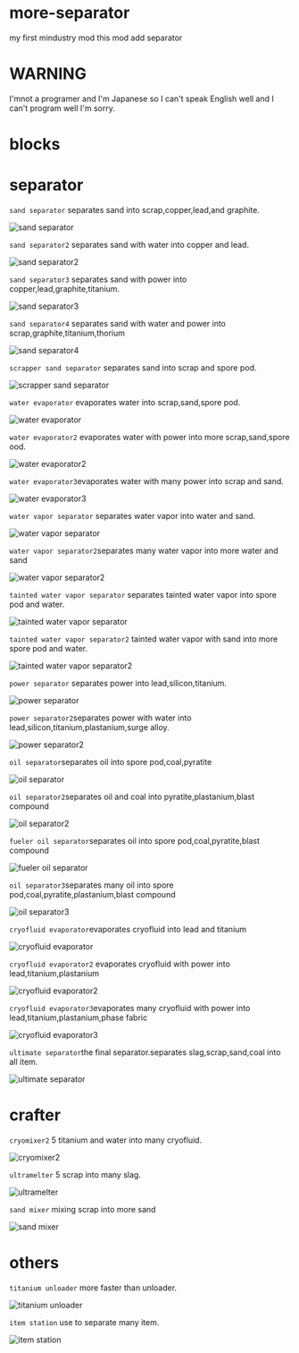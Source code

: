 # more-separator
my first mindustry mod this mod add separator

# WARNING
I'mnot a programer and I'm Japanese
so I can't speak English well and I can't program well
I'm sorry.

# blocks

# separator

`sand separator`   separates sand into scrap,copper,lead,and graphite.

![sand separator](https://user-images.githubusercontent.com/98581612/156863937-b726604f-301e-437c-9f06-fa4e5f452562.png)

`sand separator2`   separates sand with water into copper and lead.

![sand separator2](https://user-images.githubusercontent.com/98581612/156863958-b6dd3a8c-60c7-4791-bfff-3d462764ebed.png)

`sand separator3`   separates sand with power into copper,lead,graphite,titanium.

![sand separator3](https://user-images.githubusercontent.com/98581612/156863974-793bf5ed-3266-4685-b821-4d756059d31f.png)

`sand separator4`   separates sand with water and power into scrap,graphite,titanium,thorium

![sand separator4](https://user-images.githubusercontent.com/98581612/156863981-d055bdc3-af20-4c86-b656-a2551edf3c2e.png)
 
`scrapper sand separator`   separates sand into scrap and spore pod.

![scrapper sand separator](https://user-images.githubusercontent.com/98581612/156863983-fdf471c7-ff5e-441a-8636-9c5cef3d2ca1.png)
 
`water evaporator`   evaporates water into scrap,sand,spore pod.

![water evaporator](https://user-images.githubusercontent.com/98581612/156864000-e9e26c39-79db-4db9-be3b-3b7e3562f2f5.png)

`water evaporator2`   evaporates water with power into more scrap,sand,spore ood.

![water evaporator2](https://user-images.githubusercontent.com/98581612/156864012-37c846dd-55a4-4575-a961-abdfe78a5dd4.png)

`water evaporator3`evaporates water with many power into scrap and sand.

![water evaporator3](https://user-images.githubusercontent.com/98581612/156864018-89283f47-f1a1-490c-9004-22c5970f7209.png)

`water vapor separator` separates water vapor into water and sand.

![water vapor separator](https://user-images.githubusercontent.com/98581612/157130035-f9facbfd-d0e5-4ec9-b4fa-4b506e134558.png)

`water vapor separator2`separates many water vapor into more water and sand

![water vapor separator2](https://user-images.githubusercontent.com/98581612/157130303-5d9fba01-ead7-422d-b853-4675fce2afca.png)

`tainted water vapor separator` separates tainted water vapor into spore pod and water.

![tainted water vapor separator](https://user-images.githubusercontent.com/98581612/157130489-8d2ebe62-7958-45f7-a4d9-a1e948fde286.png)

`tainted water vapor separator2` tainted water vapor with sand into more spore pod and water.

![tainted water vapor separator2](https://user-images.githubusercontent.com/98581612/157130729-f6caf046-157a-4e8f-a637-e1c6eff875d7.png)

`power separator`   separates power into lead,silicon,titanium.

![power separator](https://user-images.githubusercontent.com/98581612/156864023-9407d170-eb66-4ede-91f9-36ec623a8e1e.png)

`power separator2`separates power with water into lead,silicon,titanium,plastanium,surge alloy.

![power separator2](https://user-images.githubusercontent.com/98581612/156864028-6c75ddc6-6ac6-4142-950c-5982aa56af6a.png)

`oil separator`separates oil into spore pod,coal,pyratite

![oil separator](https://user-images.githubusercontent.com/98581612/156906211-969a84cc-5f95-409f-8318-46c65a0d0064.png)

`oil separator2`separates oil and coal into pyratite,plastanium,blast compound

![oil separator2](https://user-images.githubusercontent.com/98581612/156906216-88191663-46db-4772-aefe-8d6daa954b55.png)

`fueler oil separator`separates oil into  spore pod,coal,pyratite,blast compound

![fueler oil separator](https://user-images.githubusercontent.com/98581612/156906219-a0e9dda3-7411-4907-9154-56531359ca95.png)

`oil separator3`separates many oil into spore pod,coal,pyratite,plastanium,blast compound

![oil separator3](https://user-images.githubusercontent.com/98581612/156906223-491cf4a5-46d7-4bc1-85e7-0d2b19b5e8b5.png)

`cryofluid evaporator`evaporates cryofluid into lead and titanium

![cryofluid evaporator](https://user-images.githubusercontent.com/98581612/156906233-1ac6a9f5-937c-4879-8a27-a9c9e9c9e3e6.png)

`cryofluid evaporator2` evaporates cryofluid with power into lead,titanium,plastanium

![cryofluid evaporator2](https://user-images.githubusercontent.com/98581612/156906238-030d6fc5-0f86-4523-bb64-7eb5a43c2e6f.png)

`cryofluid evaporator3`evaporates many cryofluid with power into lead,titanium,plastanium,phase fabric

![cryofluid evaporator3](https://user-images.githubusercontent.com/98581612/156906241-46670779-7dc1-4225-9fc7-530d57cd3bb2.png)

`ultimate separator`the final separator.separates slag,scrap,sand,coal into all item.

![ultimate separator](https://user-images.githubusercontent.com/98581612/156945752-08856fd0-18af-4d84-973c-81147e9aa906.png)

# crafter

`cryomixer2`   5 titanium and water into many cryofluid.

![cryomixer2](https://user-images.githubusercontent.com/98581612/156864037-c899ecd1-0743-4146-b0c2-a6398aca76c9.png)

`ultramelter`   5 scrap into many slag.

![ultramelter](https://user-images.githubusercontent.com/98581612/156864044-28cb430c-b538-4acc-b58d-77288fd786ff.png)

`sand mixer` mixing scrap into more sand 

![sand mixer](https://user-images.githubusercontent.com/98581612/156906253-6d3fc2d6-5d89-4837-8979-326399d8fbbf.png)

# others

`titanium unloader` more faster than unloader.

![titanium unloader](https://user-images.githubusercontent.com/98581612/156864076-50565ca2-9668-46b7-9fbf-fe28822f8918.png)

`item station` use to separate many item.

![item station](https://user-images.githubusercontent.com/98581612/156945780-4a4d0808-d983-4c30-b8ee-5b9f8c94bb96.png)
